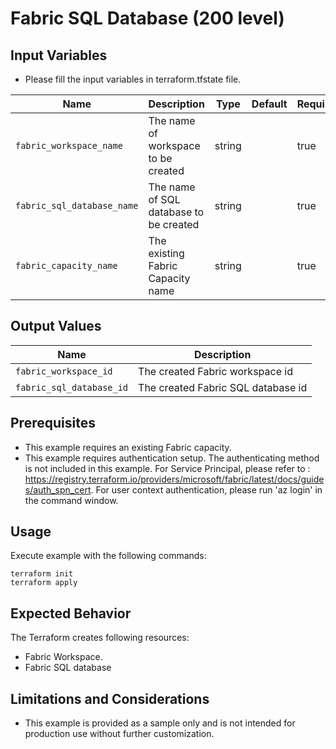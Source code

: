 <!-- BEGIN_TF_DOCS -->
# Fabric SQL Database (200 level)

## Input Variables
- Please fill the input variables in terraform.tfstate file.

| Name                                | Description                                                   | Type        | Default | Required |
|-------------------------------------|---------------------------------------------------------------|-------------|---------|----------|
| `fabric_workspace_name`             | The name of workspace to be created                           | string      |         |   true   |
| `fabric_sql_database_name`          | The name of SQL database to be created                        | string      |         |   true   |
| `fabric_capacity_name`              | The existing Fabric Capacity name                             | string      |         |   true   |

## Output Values

| Name                     | Description                           |
|--------------------------|---------------------------------------|
| `fabric_workspace_id`    | The created Fabric workspace id       |
| `fabric_sql_database_id` | The created Fabric SQL database  id   |

## Prerequisites
- This example requires an existing Fabric capacity.
- This example requires authentication setup. The authenticating method is not included in this example. For Service Principal, please refer to : https://registry.terraform.io/providers/microsoft/fabric/latest/docs/guides/auth_spn_cert. For user context authentication, please run 'az login' in the command window.

## Usage

Execute example with the following commands:

```shell
terraform init
terraform apply
```

## Expected Behavior

The Terraform creates following resources:

- Fabric Workspace.
- Fabric SQL database

## Limitations and Considerations

- This example is provided as a sample only and is not intended for production use without further customization.
<!-- END_TF_DOCS -->
